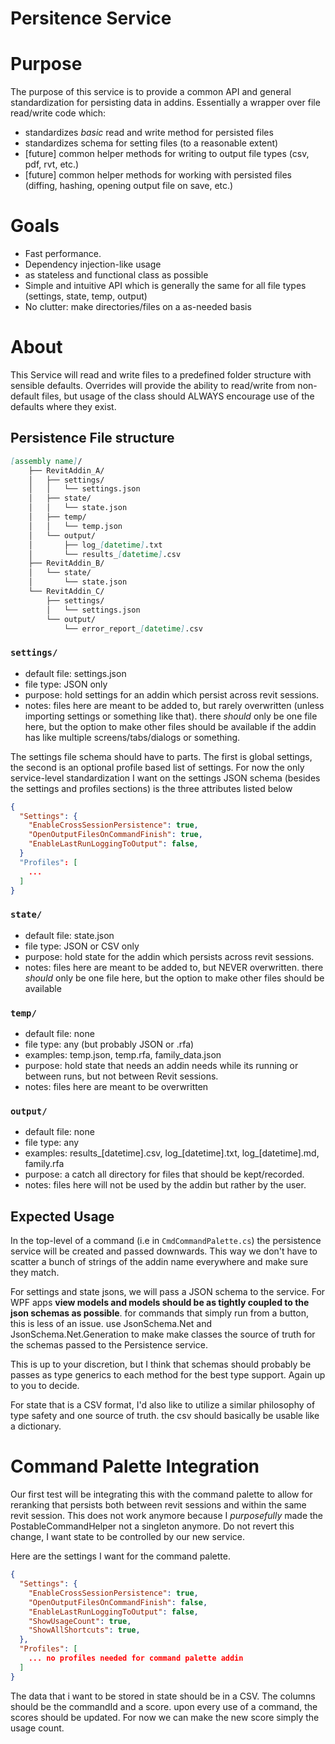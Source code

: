 # Persitence Service

# Purpose

The purpose of this service is to provide a common API and general standardization for persisting data in addins. Essentially a wrapper over file read/write code which:
- standardizes *basic* read and write method for persisted files
- standardizes schema for setting files (to a reasonable extent)
- [future] common helper methods for writing to output file types (csv, pdf, rvt, etc.) 
- [future] common helper methods for working with persisted files (diffing, hashing, opening output file on save, etc.)

# Goals

- Fast performance.
- Dependency injection-like usage
- as  stateless and functional class as possible
- Simple and intuitive API which is generally the same for all file types (settings, state, temp, output)
- No clutter: make directories/files on a as-needed basis

# About 

This Service will read and write files to a predefined folder structure with sensible defaults. Overrides will provide the ability to read/write from non-default files, but usage of the class should ALWAYS encourage use of the defaults where they exist. 

## Persistence File structure
``` md
[assembly name]/
    ├── RevitAddin_A/
    │   ├── settings/
    │   │   └── settings.json
    │   ├── state/ 
    │   │   └── state.json
    │   ├── temp/ 
    │   │   └── temp.json
    │   └── output/
    │       ├── log_[datetime].txt
    │       └── results_[datetime].csv
    ├── RevitAddin_B/
    │   └── state/
    │       └── state.json
    └── RevitAddin_C/
        ├── settings/
        │   └── settings.json
        └── output/
            └── error_report_[datetime].csv
```

### `settings/`

- default file: settings.json
- file type: JSON only
- purpose: hold settings for an addin which persist across revit sessions. 
- notes: files here are meant to be added to, but rarely overwritten (unless importing settings or something like that). there *should* only be one file here, but the option to make other files should be available if the addin has like multiple screens/tabs/dialogs or something.

The settings file schema should have to parts. The first is global settings, the second is an optional profile based list of settings. For now the only service-level standardization I want on the settings JSON schema (besides the settings and profiles sections) is the three attributes listed below
```json
{
  "Settings": {
    "EnableCrossSessionPersistence": true,
    "OpenOutputFilesOnCommandFinish": true,
    "EnableLastRunLoggingToOutput": false,
  }
  "Profiles": [
    ... 
  ]
}
```

### `state/`

- default file: state.json
- file type: JSON or CSV only
- purpose: hold state for the addin which persists across revit sessions. 
- notes: files here are meant to be added to, but NEVER overwritten. there *should* only be one file here, but the option to make other files should be available

### `temp/`

- default file: none
- file type: any (but probably JSON or .rfa)
- examples: temp.json, temp.rfa, family_data.json
- purpose: hold state that needs an addin needs while its running or between runs, but not between Revit sessions. 
- notes: files here are meant to be overwritten

### `output/`

- default file: none
- file type: any
- examples: results_[datetime].csv, log_[datetime].txt, log_[datetime].md, family.rfa
- purpose: a catch all directory for files that should be kept/recorded. 
- notes: files here will not be used by the addin but rather by the user.

## Expected Usage

In the top-level of a command (i.e in `CmdCommandPalette.cs`) the persistence service will be created and passed downwards. This way we don't have to scatter a bunch of strings of the addin name everywhere and make sure they match.

For settings and state jsons, we will pass a JSON schema to the service. For WPF apps **view models and models should be as tightly coupled to the json schemas as possible**. for commands that simply run from a button, this is less of an issue. use JsonSchema.Net and JsonSchema.Net.Generation to make make classes the source of truth for the schemas passed to the Persistence service.

This is up to your discretion, but I think that schemas should probably be passes as type generics to each method for the best type support. Again up to you to decide. 

For state that is a CSV format, I'd also like to utilize a similar philosophy of type safety and one source of truth. the csv should basically be usable like a dictionary.

# Command Palette Integration

Our first test will be integrating this with the command palette to allow for reranking that persists both between revit sessions and within the same revit session. This does not work anymore because I *purposefully* made the PostableCommandHelper not a singleton anymore. Do not revert this change, I want state to be controlled by our new service.
 
Here are the settings I want for the command palette.
```json
{
  "Settings": {
    "EnableCrossSessionPersistence": true,
    "OpenOutputFilesOnCommandFinish": false,
    "EnableLastRunLoggingToOutput": false,
    "ShowUsageCount": true,
    "ShowAllShortcuts": true,
  },
  "Profiles": [
    ... no profiles needed for command palette addin
  ]
}
```

The data that i want to be stored in state should be in a CSV. The columns should be the commandId and a score. upon every use of a command, the scores should be updated. For now we can make the new score simply the usage count.